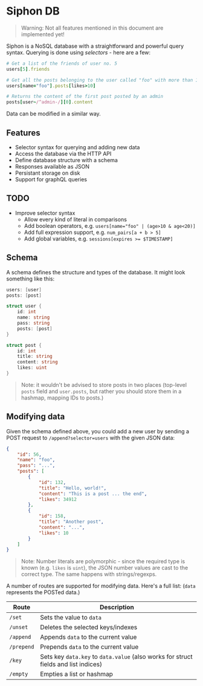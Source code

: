 # Siphon DB

> Warning: Not all features mentioned in this document are implemented yet!

Siphon is a NoSQL database with a straightforward and powerful query syntax. Querying is done using _selectors_ - here are a few:

```ruby
# Get a list of the friends of user no. 5
users[5].friends

# Get all the posts belonging to the user called "foo" with more than 10 likes
users[name="foo"].posts[likes>10]

# Returns the content of the first post posted by an admin
posts[user~/^admin-/][0].content
```

Data can be modified in a similar way.

## Features

 - Selector syntax for querying and adding new data
 - Access the database via the HTTP API
 - Define database structure with a schema
 - Responses available as JSON
 - Persistant storage on disk
 - Support for graphQL queries

## TODO

 - Improve selector syntax
    - Allow every kind of literal in comparisons
    - Add boolean operators, e.g. `users[name="foo" | (age>10 & age<20)]`
    - Add full expression support, e.g. `num_pairs[a + b > 5]`
    - Add global variables, e.g. `sessions[expires >= $TIMESTAMP]`

## Schema

A schema defines the structure and types of the database. It might look something like this:

```go
users: [user]
posts: [post]

struct user {
    id: int
    name: string
    pass: string
    posts: [post]
}

struct post {
    id: int
    title: string
    content: string
    likes: uint
}
```

> Note: it wouldn't be advised to store posts in two places (top-level `posts` field and `user.posts`, but rather you should store them in a hashmap, mapping IDs to posts.)

## Modifying data

Given the schema defined above, you could add a new user by sending a POST request to `/append?selector=users` with the given JSON data:

```json
{
    "id": 56,
    "name": "foo",
    "pass": "...",
    "posts": [
        {
            "id": 132,
            "title": "Hello, world!",
            "content": "This is a post ... the end",
            "likes": 34912
        },
        {
            "id": 158,
            "title": "Another post",
            "content": "...",
            "likes": 10
        }
    ]
}
```

> Note: Number literals are polymorphic - since the required type is known (e.g. `likes` is `uint`), the JSON number values are cast to the correct type. The same happens with strings/regexps.

A number of routes are supported for modifying data. Here's a full list: (`data` represents the POSTed data.)

Route        | Description
-------------|---------------------------------------------
`/set`       | Sets the value to `data`
`/unset`     | Deletes the selected keys/indexes
`/append`    | Appends `data` to the current value
`/prepend`   | Prepends `data` to the current value
`/key`       | Sets key `data.key` to `data.value` (also works for struct fields and list indices)
`/empty`     | Empties a list or hashmap
